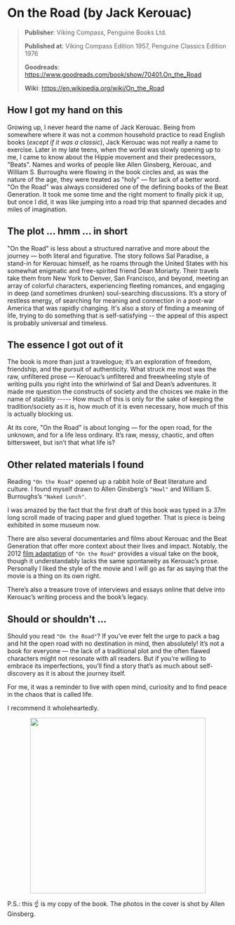# On the Road (by Jack Kerouac)

> **Publisher**: Viking Compass, Penguine Books Ltd.
> 
> **Published at**: Viking Compass Edition 1957, Penguine Classics Edition 1976
> 
> **Goodreads**: https://www.goodreads.com/book/show/70401.On_the_Road
> 
> **Wiki**: https://en.wikipedia.org/wiki/On_the_Road
> 
<!--more-->
## How I got my hand on this

Growing up, I never heard the name of Jack Kerouac. Being from somewhere where it was not a common household practice to read English books (_except if it was a classic_), Jack Kerouac was not really a name to exercise. Later in my late teens, when the world was slowly opening up to me, I came to know about the Hippie movement and their predecessors, "Beats". Names and works of people like Allen Ginsberg, Kerouac, and William S. Burroughs were flowing in the book circles and, as was the nature of the age, they were treated as "holy" — for lack of a better word. "On the Road" was always considered one of the defining books of the Beat Generation. It took me some time and the right moment to finally pick it up, but once I did, it was like jumping into a road trip that spanned decades and miles of imagination.

## The plot ... hmm ... in short

"On the Road" is less about a structured narrative and more about the journey — both literal and figurative. The story follows Sal Paradise, a stand-in for Kerouac himself, as he roams through the United States with his somewhat enigmatic and free-spirited friend Dean Moriarty. Their travels take them from New York to Denver, San Francisco, and beyond, meeting an array of colorful characters, experiencing fleeting romances, and engaging in deep (and sometimes drunken) soul-searching discussions. It’s a story of restless energy, of searching for meaning and connection in a post-war America that was rapidly changing. It's also a story of finding a meaning of life, trying to do something that is self-satisfying -- the appeal of this aspect is probably universal and timeless.

## The essence I got out of it

The book is more than just a travelogue; it’s an exploration of freedom, friendship, and the pursuit of authenticity. What struck me most was the raw, unfiltered prose — Kerouac’s unfiltered and freewheeling style of writing
pulls you right into the whirlwind of Sal and Dean’s adventures. It made me question the constructs of society and the choices we make in the name of stability ----- How much of this is only for the sake of keeping the tradition/society as it is, how much of it is even necessary, how much of this is actually blocking us. 

At its core, "On the Road" is about longing — for the open road, for the unknown, and for a life less ordinary. It’s raw, messy, chaotic, and often bittersweet, but isn’t that what life is?

## Other related materials I found

Reading `"On the Road"` opened up a rabbit hole of Beat literature and culture. I found myself drawn to Allen Ginsberg’s `"Howl"` and William S. Burroughs’s `"Naked Lunch"`. 

I was amazed by the fact that the first draft of this book was typed in a 37m long scroll made of tracing paper and glued together. That is piece is being exhibited in some museum now.

There are also several documentaries and films about Kerouac and the Beat Generation that offer more context about their lives and impact. Notably, the 2012 <a href="https://www.imdb.com/title/tt0337692/">film adaptation</a> of `"On the Road"` provides a visual take on the book, though it understandably lacks the same spontaneity as Kerouac’s prose. Personally I liked the style of the movie and I will go as far as saying that the movie is a thing on its own right.

There’s also a treasure trove of interviews and essays online that delve into Kerouac’s writing process and the book’s legacy.

## Should or shouldn't ...

Should you read `"On the Road"`? If you’ve ever felt the urge to pack a bag and hit the open road with no destination in mind, then absolutely! It’s not a book for everyone — the lack of a traditional plot and the often flawed characters might not resonate with all readers. But if you’re willing to embrace its imperfections, you’ll find a story that’s as much about self-discovery as it is about the journey itself. 

For me, it was a reminder to live with open mind, curiosity and to find peace in the chaos that is called life.

I recommend it wholeheartedly.

<p align="center">
  <a href='https://www.goodreads.com/book/show/70401.On_the_Road' target='_blank'><img src='https://live.staticflickr.com/5173/5504197406_bfd53e5c05_c.jpg' width='400'/></a>
</p>

P.S.: this ☝️ is my copy of the book. The photos in the cover is shot by Allen Ginsberg.